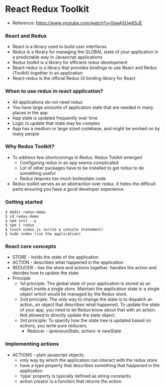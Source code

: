 # React Redux Toolkit
* Reference: https://www.youtube.com/watch?v=0awA5Uw6SJE

### React and Redux
* React is a library used to build user interfaces
* Redux is a library for managing the GLOBAL state of your application in a predictable way in Javascript applications
* Redux toolkit is a library for efficient redux development
* React-redux is a library that provides bindings to use React and Redux (Toolkit) together in an application
* React-redux is the official Redux UI binding library for React

### When to use redux in react application?
* All applications do not need redux
* You have large amounts of application state that are needed in many places in the app
* App state is updated frequently over time
* Logic to update that state may be complex
* App has a medium or large sized codebase, and might be worked on by many people

### Why Redux Toolkit?
* To address few shortcomings in Redux, Redux Toolkit emerged
  * Configuring redux in an app seems complicated
  * Lot of other packages have to be installed to get redux to do something useful
  * Redux requires too much boilerplate code
* Redux toolkit serves as an abstraction over redux. It hides the difficult parts ensuring you have a good developer experience.

### Getting started
```
$ mkdir redux-demo
$ cd redux-demo
$ npm init --y
$ npm i redux
$ touch index.js (write a console statement)
$ node index (run the application)

```

### React core concepts
* STORE - holds the state of the application
* ACTION - describes what happened in the application
* REDUCER - ties the store and actions together. handles the action and decides how to update the state
* Principle
  * 1st principle: The global state of your application is stored as an object inside a single store. Maintain the application state in a single object which would be managed by the Redux store. 
  * 2nd principle: The only way to change the state is to dispatch an action, an object that describes what happened. To update the state of your app, you need to let Redux know about that with an action. Not allowed to directly update the state object.
  * 3rd principle: To specify how the state tree is updated based on actions, you write pure reducers.
    * Reducer - (previousState, action) => newState


### Implementing actions
* ACTIONS - plain javascript objects. 
  * only way by which the application can interact with the redux store. 
  * have a type property that describes something that happened in the application
  * 'type' property is typically defined as string constants
  * action creator is a function that returns the action

